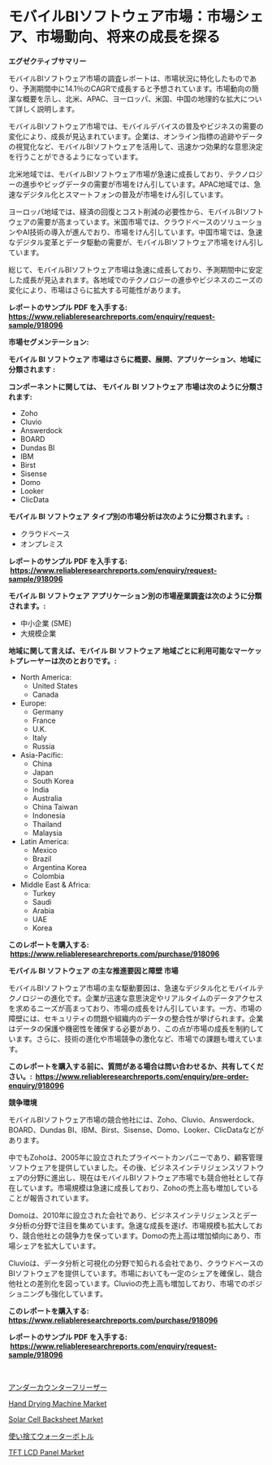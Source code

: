 <p><h1>モバイルBIソフトウェア市場：市場シェア、市場動向、将来の成長を探る</h1></p><p><strong>エグゼクティブサマリー</strong></p>
<p><p>モバイルBIソフトウェア市場の調査レポートは、市場状況に特化したものであり、予測期間中に14.1％のCAGRで成長すると予想されています。市場動向の簡潔な概要を示し、北米、APAC、ヨーロッパ、米国、中国の地理的な拡大について詳しく説明します。</p><p>モバイルBIソフトウェア市場では、モバイルデバイスの普及やビジネスの需要の変化により、成長が見込まれています。企業は、オンライン指標の追跡やデータの視覚化など、モバイルBIソフトウェアを活用して、迅速かつ効果的な意思決定を行うことができるようになっています。</p><p>北米地域では、モバイルBIソフトウェア市場が急速に成長しており、テクノロジーの進歩やビッグデータの需要が市場をけん引しています。APAC地域では、急速なデジタル化とスマートフォンの普及が市場をけん引しています。</p><p>ヨーロッパ地域では、経済の回復とコスト削減の必要性から、モバイルBIソフトウェアの需要が高まっています。米国市場では、クラウドベースのソリューションやAI技術の導入が進んでおり、市場をけん引しています。中国市場では、急速なデジタル変革とデータ駆動の需要が、モバイルBIソフトウェア市場をけん引しています。</p><p>総じて、モバイルBIソフトウェア市場は急速に成長しており、予測期間中に安定した成長が見込まれます。各地域でのテクノロジーの進歩やビジネスのニーズの変化により、市場はさらに拡大する可能性があります。</p></p>
<p><strong>レポートのサンプル PDF を入手する: <a href="https://www.reliableresearchreports.com/enquiry/request-sample/918096">https://www.reliableresearchreports.com/enquiry/request-sample/918096</a></strong></p>
<p><strong>市場セグメンテーション:</strong></p>
<p><strong> モバイル BI ソフトウェア 市場はさらに概要、展開、アプリケーション、地域に分類されます :</strong></p>
<p><strong>コンポーネントに関しては、 モバイル BI ソフトウェア 市場は次のように分類されます: &nbsp;</strong></p>
<p><ul><li>Zoho</li><li>Cluvio</li><li>Answerdock</li><li>BOARD</li><li>Dundas BI</li><li>IBM</li><li>Birst</li><li>Sisense</li><li>Domo</li><li>Looker</li><li>ClicData</li></ul></p>
<p><strong> モバイル BI ソフトウェア タイプ別の市場分析は次のように分類されます。:</strong></p>
<p><ul><li>クラウドベース</li><li>オンプレミス</li></ul></p>
<p><strong>レポートのサンプル PDF を入手する: &nbsp;<a href="https://www.reliableresearchreports.com/enquiry/request-sample/918096">https://www.reliableresearchreports.com/enquiry/request-sample/918096</a></strong></p>
<p><strong> モバイル BI ソフトウェア アプリケーション別の市場産業調査は次のように分類されます。:</strong></p>
<p><ul><li>中小企業 (SME)</li><li>大規模企業</li></ul></p>
<p><strong>地域に関して言えば、モバイル BI ソフトウェア 地域ごとに利用可能なマーケットプレーヤーは次のとおりです。:</strong></p>
<p><ul>
    <li>
        North America:
        <ul>
            <li>United States</li>
            <li>Canada</li>
        </ul>
    </li>
    <li>
        Europe:
        <ul>
            <li>Germany</li>
            <li>France</li>
            <li>U.K.</li>
            <li>Italy</li>
            <li>Russia</li>
        </ul>
    </li>
    <li>
        Asia-Pacific:
        <ul>
            <li>China</li>
            <li>Japan</li>
            <li>South Korea</li>
            <li>India</li>
            <li>Australia</li>
            <li>China Taiwan</li>
            <li>Indonesia</li>
            <li>Thailand</li>
            <li>Malaysia</li>
        </ul>
    </li>
    <li>
        Latin America:
        <ul>
            <li>Mexico</li>
            <li>Brazil</li>
            <li>Argentina Korea</li>
            <li>Colombia</li>
        </ul>
    </li>
    <li>
        Middle East & Africa:
        <ul>
            <li>Turkey</li>
            <li>Saudi</li>
            <li>Arabia</li>
            <li>UAE</li>
            <li>Korea</li>
        </ul>
    </li>
    </ul></p>
<p><strong>このレポートを購入する: &nbsp;<a href="https://www.reliableresearchreports.com/purchase/918096">https://www.reliableresearchreports.com/purchase/918096</a></strong></p>
<p><strong>モバイル BI ソフトウェア の主な推進要因と障壁 市場</strong></p>
<p><p>モバイルBIソフトウェア市場の主な駆動要因は、急速なデジタル化とモバイルテクノロジーの進化です。企業が迅速な意思決定やリアルタイムのデータアクセスを求めるニーズが高まっており、市場の成長をけん引しています。一方、市場の障壁には、セキュリティの問題や組織内のデータの整合性が挙げられます。企業はデータの保護や機密性を確保する必要があり、この点が市場の成長を制約しています。さらに、技術の進化や市場競争の激化など、市場での課題も増えています。</p></p>
<p><strong>このレポートを購入する前に、質問がある場合は問い合わせるか、共有してください。:&nbsp; <a href="https://www.reliableresearchreports.com/enquiry/pre-order-enquiry/918096">https://www.reliableresearchreports.com/enquiry/pre-order-enquiry/918096</a></strong></p>
<p><strong>競争環境</strong></p>
<p><p>モバイルBIソフトウェア市場の競合他社には、Zoho、Cluvio、Answerdock、BOARD、Dundas BI、IBM、Birst、Sisense、Domo、Looker、ClicDataなどがあります。</p><p>中でもZohoは、2005年に設立されたプライベートカンパニーであり、顧客管理ソフトウェアを提供していました。その後、ビジネスインテリジェンスソフトウェアの分野に進出し、現在はモバイルBIソフトウェア市場でも競合他社として存在しています。市場規模は急速に成長しており、Zohoの売上高も増加していることが報告されています。</p><p>Domoは、2010年に設立された会社であり、ビジネスインテリジェンスとデータ分析の分野で注目を集めています。急速な成長を遂げ、市場規模も拡大しており、競合他社との競争力を保っています。Domoの売上高は増加傾向にあり、市場シェアを拡大しています。</p><p>Cluvioは、データ分析と可視化の分野で知られる会社であり、クラウドベースのBIソフトウェアを提供しています。市場においても一定のシェアを確保し、競合他社との差別化を図っています。Cluvioの売上高も増加しており、市場でのポジショニングも強化しています。</p></p>
<p><strong>このレポートを購入する: &nbsp; <a href="https://www.reliableresearchreports.com/purchase/918096">https://www.reliableresearchreports.com/purchase/918096</a></strong></p>
<p><strong>レポートのサンプル PDF を入手する: &nbsp;<a href="https://www.reliableresearchreports.com/enquiry/request-sample/918096">https://www.reliableresearchreports.com/enquiry/request-sample/918096</a></strong><strong></strong></p>
<p>&nbsp;</p>
<p><p><a href="https://medium.com/@liamdavis60/%E3%82%A2%E3%83%B3%E3%83%80%E3%83%BC%E3%82%AB%E3%82%A6%E3%83%B3%E3%82%BF%E3%83%BC%E3%83%95%E3%83%AA%E3%83%BC%E3%82%B6%E3%83%BC%E5%B8%82%E5%A0%B4%E3%81%AE%E8%A6%8F%E6%A8%A1-cagr-%E5%8B%95%E5%90%91-2024%E5%B9%B4-2030%E5%B9%B4-6c031852395c">アンダーカウンターフリーザー</a></p><p><a href="https://github.com/brentleyjimmiealvaradoz4l1rea/Market-Research-Report-List-1/blob/main/hand-drying-machine-market.md">Hand Drying Machine Market</a></p><p><a href="https://github.com/eeaveuhhh/Market-Research-Report-List-1/blob/main/solar-cell-backsheet-market.md">Solar Cell Backsheet Market</a></p><p><a href="https://medium.com/@liamdavis60/%E4%BD%BF%E3%81%84%E6%8D%A8%E3%81%A6%E3%81%AE%E6%B0%B4%E7%AD%92%E5%B8%82%E5%A0%B4%E3%81%AF-%E5%B8%82%E5%A0%B4%E3%82%B7%E3%82%A7%E3%82%A2-%E3%82%B5%E3%82%A4%E3%82%BA-2031%E5%B9%B4%E3%81%BE%E3%81%A7%E3%81%AE%E4%BA%88%E6%B8%AC%E3%81%AB%E7%84%A6%E7%82%B9%E3%82%92%E5%BD%93%E3%81%A6%E3%81%A6%E3%81%84%E3%81%BE%E3%81%99-789d414c9e84">使い捨てウォーターボトル</a></p><p><a href="https://view.publitas.com/reportprime-1/decoding-the-tft-lcd-panel-market-a-deep-dive-into-the-latest-market-trends-market-segmentation-and-competitive-analysis/">TFT LCD Panel Market</a></p></p>